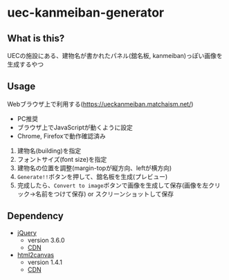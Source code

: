 # uec-kanmeiban-generator
## What is this?
UECの施設にある、建物名が書かれたパネル(舘名板, kanmeiban)っぽい画像を生成するやつ

## Usage
Webブラウザ上で利用する(https://ueckanmeiban.matchaism.net/)

  - PC推奨
  - ブラウザ上でJavaScriptが動くように設定
  - Chrome, Firefoxで動作確認済み

1. 建物名(building)を指定
2. フォントサイズ(font size)を指定
3. 建物名の位置を調整(margin-topが縦方向、leftが横方向)
4. `Generate!!`ボタンを押して、舘名板を生成(プレビュー)
5. 完成したら、`Convert to image`ボタンで画像を生成して保存(画像を左クリック→名前をつけて保存) or スクリーンショットして保存

## Dependency
  - [jQuery](https://jquery.com/)
    - version 3.6.0
    - [CDN](https://ajax.googleapis.com/ajax/libs/jquery/3.6.0/jquery.min.js)
  - [html2canvas](https://html2canvas.hertzen.com/)
    - version 1.4.1
    - [CDN](https://cdn.jsdelivr.net/npm/html2canvas@1.4.1/dist/html2canvas.min.js)
